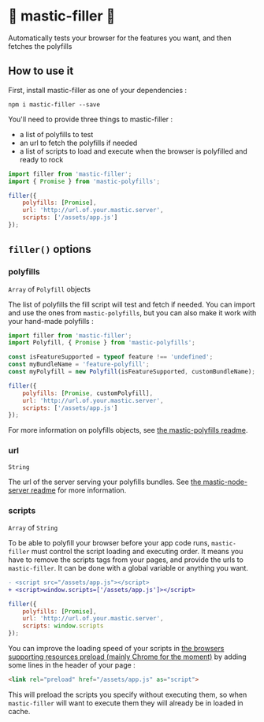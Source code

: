 # 🔮 mastic-filler 🌟

Automatically tests your browser for the features you want, and then fetches the polyfills

## How to use it

First, install mastic-filler as one of your dependencies :

```
npm i mastic-filler --save
```

You'll need to provide three things to mastic-filler :
* a list of polyfills to test
* an url to fetch the polyfills if needed
* a list of scripts to load and execute when the browser is polyfilled and ready to rock

```js
import filler from 'mastic-filler';
import { Promise } from 'mastic-polyfills';

filler({
	polyfills: [Promise],
	url: 'http://url.of.your.mastic.server',
	scripts: ['/assets/app.js']
});
```

## `filler()` options
### polyfills
`Array` of `Polyfill` objects

The list of polyfills the fill script will test and fetch if needed. You can import and use the ones from `mastic-polyfills`, but you can also make it work with your hand-made polyfills :

```js
import filler from 'mastic-filler';
import Polyfill, { Promise } from 'mastic-polyfills';

const isFeatureSupported = typeof feature !== 'undefined';
const myBundleName = 'feature-polyfill';
const myPolyfill = new Polyfill(isFeatureSupported, customBundleName);

filler({
	polyfills: [Promise, customPolyfill],
	url: 'http://url.of.your.mastic.server',
	scripts: ['/assets/app.js']
});
```

For more information on polyfills objects, see [the mastic-polyfills readme](https://github.com/thibthib/mastic/blob/master/packages/mastic-polyfills/README.md).

### url
`String`

The url of the server serving your polyfills bundles. See [the mastic-node-server readme](https://github.com/thibthib/mastic/blob/master/packages/mastic-node-server/README.md) for more information.

### scripts
`Array` of `String`

To be able to polyfill your browser before your app code runs, `mastic-filler` must control the script loading and executing order. It means you have to remove the scripts tags from your pages, and provide the urls to `mastic-filler`. It can be done with a global variable or anything you want.

```diff
- <script src="/assets/app.js"></script>
+ <script>window.scripts=['/assets/app.js']></script>
```
```js
filler({
	polyfills: [Promise],
	url: 'http://url.of.your.mastic.server',
	scripts: window.scripts
});
```

You can improve the loading speed of your scripts in [the browsers supporting resources preload (mainly Chrome for the moment)](http://caniuse.com/#search=preload) by adding some lines in the header of your page :
```html
<link rel="preload" href="/assets/app.js" as="script">
```

This will preload the scripts you specify without executing them, so when `mastic-filler` will want to execute them they will already be in loaded in cache.
